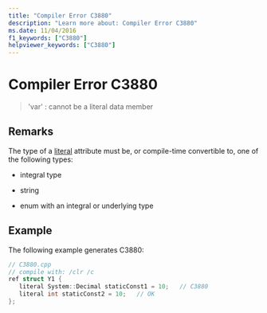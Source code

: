 ```yaml
---
title: "Compiler Error C3880"
description: "Learn more about: Compiler Error C3880"
ms.date: 11/04/2016
f1_keywords: ["C3880"]
helpviewer_keywords: ["C3880"]
---
```

# Compiler Error C3880

> 'var' : cannot be a literal data member

## Remarks

The type of a [literal](../../extensions/literal-cpp-component-extensions.md) attribute must be, or compile-time convertible to, one of the following types:

- integral type

- string

- enum with an integral or underlying type

## Example

The following example generates C3880:

```cpp
// C3880.cpp
// compile with: /clr /c
ref struct Y1 {
   literal System::Decimal staticConst1 = 10;   // C3880
   literal int staticConst2 = 10;   // OK
};
```
